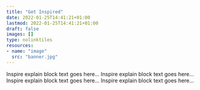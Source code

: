 ```yaml
---
title: "Get Inspired"
date: 2022-01-25T14:41:21+01:00
lastmod: 2022-01-25T14:41:21+01:00
draft: false
images: []
type: nolinktiles
resources:
- name: "image"
  src: "banner.jpg"
---
```

Inspire explain block text goes here...
Inspire explain block text goes here...
Inspire explain block text goes here...
Inspire explain block text goes here...
